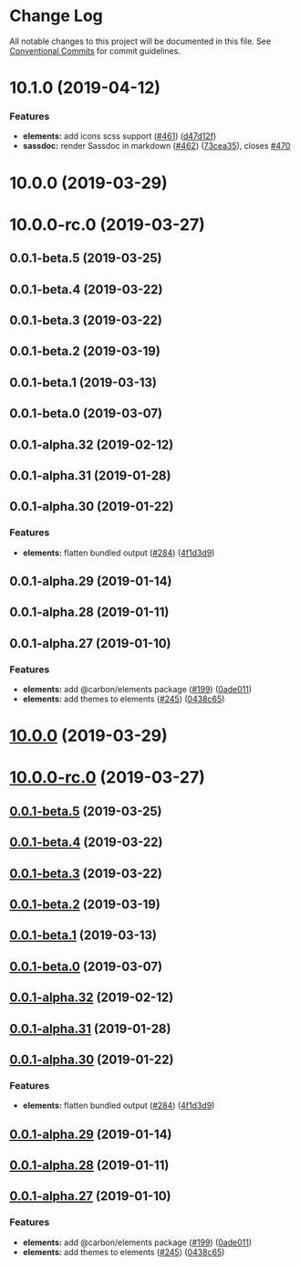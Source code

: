 # Change Log

All notable changes to this project will be documented in this file.
See [Conventional Commits](https://conventionalcommits.org) for commit guidelines.

# 10.1.0 (2019-04-12)


### Features

* **elements:** add icons scss support ([#461](https://github.com/IBM/carbon-elements/tree/master/packages/elements/issues/461)) ([d47d12f](https://github.com/IBM/carbon-elements/tree/master/packages/elements/commit/d47d12f))
* **sassdoc:** render Sassdoc in markdown ([#462](https://github.com/IBM/carbon-elements/tree/master/packages/elements/issues/462)) ([73cea35](https://github.com/IBM/carbon-elements/tree/master/packages/elements/commit/73cea35)), closes [#470](https://github.com/IBM/carbon-elements/tree/master/packages/elements/issues/470)



# 10.0.0 (2019-03-29)



# 10.0.0-rc.0 (2019-03-27)



## 0.0.1-beta.5 (2019-03-25)



## 0.0.1-beta.4 (2019-03-22)



## 0.0.1-beta.3 (2019-03-22)



## 0.0.1-beta.2 (2019-03-19)



## 0.0.1-beta.1 (2019-03-13)



## 0.0.1-beta.0 (2019-03-07)



## 0.0.1-alpha.32 (2019-02-12)



## 0.0.1-alpha.31 (2019-01-28)



## 0.0.1-alpha.30 (2019-01-22)


### Features

* **elements:** flatten bundled output ([#284](https://github.com/IBM/carbon-elements/tree/master/packages/elements/issues/284)) ([4f1d3d9](https://github.com/IBM/carbon-elements/tree/master/packages/elements/commit/4f1d3d9))



## 0.0.1-alpha.29 (2019-01-14)



## 0.0.1-alpha.28 (2019-01-11)



## 0.0.1-alpha.27 (2019-01-10)


### Features

* **elements:** add @carbon/elements package ([#199](https://github.com/IBM/carbon-elements/tree/master/packages/elements/issues/199)) ([0ade011](https://github.com/IBM/carbon-elements/tree/master/packages/elements/commit/0ade011))
* **elements:** add themes to elements ([#245](https://github.com/IBM/carbon-elements/tree/master/packages/elements/issues/245)) ([0438c65](https://github.com/IBM/carbon-elements/tree/master/packages/elements/commit/0438c65))





# [10.0.0](https://github.com/IBM/carbon-elements/tree/master/packages/elements/compare/v10.0.0-rc.0...v10.0.0) (2019-03-29)



# [10.0.0-rc.0](https://github.com/IBM/carbon-elements/tree/master/packages/elements/compare/v0.0.1-beta.5...v10.0.0-rc.0) (2019-03-27)



## [0.0.1-beta.5](https://github.com/IBM/carbon-elements/tree/master/packages/elements/compare/v0.0.1-beta.4...v0.0.1-beta.5) (2019-03-25)



## [0.0.1-beta.4](https://github.com/IBM/carbon-elements/tree/master/packages/elements/compare/v0.0.1-beta.3...v0.0.1-beta.4) (2019-03-22)



## [0.0.1-beta.3](https://github.com/IBM/carbon-elements/tree/master/packages/elements/compare/v0.0.1-beta.2...v0.0.1-beta.3) (2019-03-22)



## [0.0.1-beta.2](https://github.com/IBM/carbon-elements/tree/master/packages/elements/compare/v0.0.1-beta.1...v0.0.1-beta.2) (2019-03-19)



## [0.0.1-beta.1](https://github.com/IBM/carbon-elements/tree/master/packages/elements/compare/v0.0.1-beta.0...v0.0.1-beta.1) (2019-03-13)



## [0.0.1-beta.0](https://github.com/IBM/carbon-elements/tree/master/packages/elements/compare/v0.0.1-alpha.32...v0.0.1-beta.0) (2019-03-07)



## [0.0.1-alpha.32](https://github.com/IBM/carbon-elements/tree/master/packages/elements/compare/v0.0.1-alpha.31...v0.0.1-alpha.32) (2019-02-12)



## [0.0.1-alpha.31](https://github.com/IBM/carbon-elements/tree/master/packages/elements/compare/v0.0.1-alpha.30...v0.0.1-alpha.31) (2019-01-28)



## [0.0.1-alpha.30](https://github.com/IBM/carbon-elements/tree/master/packages/elements/compare/v0.0.1-alpha.29...v0.0.1-alpha.30) (2019-01-22)


### Features

* **elements:** flatten bundled output ([#284](https://github.com/IBM/carbon-elements/tree/master/packages/elements/issues/284)) ([4f1d3d9](https://github.com/IBM/carbon-elements/tree/master/packages/elements/commit/4f1d3d9))



## [0.0.1-alpha.29](https://github.com/IBM/carbon-elements/tree/master/packages/elements/compare/v0.0.1-alpha.28...v0.0.1-alpha.29) (2019-01-14)



## [0.0.1-alpha.28](https://github.com/IBM/carbon-elements/tree/master/packages/elements/compare/v0.0.1-alpha.27...v0.0.1-alpha.28) (2019-01-11)



## [0.0.1-alpha.27](https://github.com/IBM/carbon-elements/tree/master/packages/elements/compare/v0.0.1-alpha.26...v0.0.1-alpha.27) (2019-01-10)


### Features

* **elements:** add @carbon/elements package ([#199](https://github.com/IBM/carbon-elements/tree/master/packages/elements/issues/199)) ([0ade011](https://github.com/IBM/carbon-elements/tree/master/packages/elements/commit/0ade011))
* **elements:** add themes to elements ([#245](https://github.com/IBM/carbon-elements/tree/master/packages/elements/issues/245)) ([0438c65](https://github.com/IBM/carbon-elements/tree/master/packages/elements/commit/0438c65))
